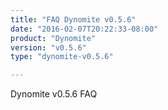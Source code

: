 ```yaml
---
title: "FAQ Dynomite v0.5.6"
date: "2016-02-07T20:22:33-08:00"
product: "Dynomite"
version: "v0.5.6"
type: "dynomite-v0.5.6"

---
```


Dynomite v0.5.6 FAQ

